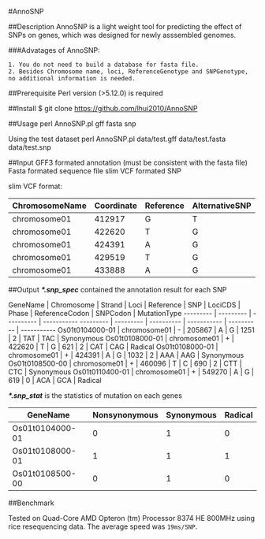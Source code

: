 #AnnoSNP

##Description
AnnoSNP is a light weight tool for predicting the effect of SNPs on genes, which was designed for newly asssembled genomes.

###Advatages of AnnoSNP:

    1. You do not need to build a database for fasta file.
    2. Besides Chromosome name, loci, ReferenceGenotype and SNPGenotype, no additional information is needed.


##Prerequisite
Perl version (>5.12.0) is required


##Install
$ git clone https://github.com/lhui2010/AnnoSNP

##Usage
perl AnnoSNP.pl gff fasta snp

Using the test dataset
perl AnnoSNP.pl data/test.gff data/test.fasta  data/test.snp

##Input
GFF3 formated annotation (must be consistent with the fasta file)
Fasta formated sequence file
slim VCF formated SNP


slim VCF format:

ChromosomeName | Coordinate | Reference |  AlternativeSNP
-------------  |---------   |---------- | -------------  
chromosome01   |  412917 | G    |   T
chromosome01   |  422620 | T    |   G
chromosome01   |  424391 | A    |   G
chromosome01   |  429519 | T    |   G
chromosome01   |  433888 | A    |   G


##Output
___*.snp_spec___ contained the annotation result for each SNP

GeneName      |  Chromosome | Strand | Loci | Reference |   SNP  | LociCDS | Phase |  ReferenceCodon | SNPCodon  |  MutationType 
---------  | ---------   | ---------- | -----------  ---------  | ---------   | ---------- | ----------- | ---------- | -----------
Os01t0104000-01 | chromosome01  |    -   |  205867  |  A  |   G  |   1251  |    2  |   TAT |  TAC |  Synonymous
Os01t0108000-01  | chromosome01   |   +  |   422620  |  T  |   G  |   621 |  2   |  CAT  | CAG |  Radical
Os01t0108000-01 |  chromosome01  |    +  |   424391  |  A   |  G   |  1032   |   2  |   AAA |  AAG |  Synonymous
Os01t0108500-00 |  chromosome01   |   +   |  460096  |  T  |   C   |  690 |  2  |   CTT |  CTC  | Synonymous
Os01t0110400-01 |  chromosome01  |    +  |   549270  |  A   |  G  |   619  | 0  |   ACA  | GCA  | Radical



___*.snp_stat___ is the statistics of mutation on each genes

GeneName  |  Nonsynonymous |  Synonymous | Radical
---------  | ---------   | ---------- | -----------  
Os01t0104000-01 | 0   | 1 |   0
Os01t0108000-01 | 1  |  1  |  1
Os01t0108500-00 | 0 |   1  |  0


##Benchmark

Tested on Quad-Core AMD Opteron (tm) Processor 8374 HE 800MHz using rice resequencing data. The average speed was `19ms/SNP`.

